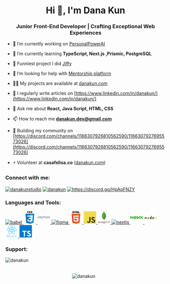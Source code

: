 <h1 align="center">Hi 👋, I'm Dana Kun</h1>
<h3 align="center">Junior Front-End Developer | Crafting Exceptional Web Experiences</h3>

- 🔭 I’m currently working on [PersonalPowerAI](https://github.com/bcatone/PersonalPowerAI)

- 🌱 I’m currently learning **TypeScript, Next.js ,Prismic, PostgreSQL**

- 👯 Funniest project I did [Jiffy](https://github.com/danakun/jiffy-api)

- 🤝 I’m looking for help with [Mentorship platform](https://github.com/bcatone/PersonalPowerAI)

- 👨‍💻 My projects are available at [danakun.com](https://danakun.github.io/portfolio/)

- 📝 I regularly write articles on [https://www.linkedin.com/in/danakun/](https://www.linkedin.com/in/danakun/)

- 💬 Ask me about **React, Java Script, HTML, CSS**

- 📫 How to reach me **danakun.dev@gmail.com**

- 📄 Building my community on [https://discord.com/channels/1166307926810562590/1166307927695573026](https://discord.com/channels/1166307926810562590/1166307927695573026)

- ⚡ Volunteer at **casafelisa.co** ([danakun.com](https://www.casafelisa.co/))

<h3 align="left">Connect with me:</h3>
<p align="left">
<a href="https://twitter.com/danakunstudio" target="blank"><img align="center" src="https://raw.githubusercontent.com/rahuldkjain/github-profile-readme-generator/master/src/images/icons/Social/twitter.svg" alt="danakunstudio" height="30" width="40" /></a>
<a href="https://linkedin.com/in/danakun" target="blank"><img align="center" src="https://raw.githubusercontent.com/rahuldkjain/github-profile-readme-generator/master/src/images/icons/Social/linked-in-alt.svg" alt="danakun" height="30" width="40" /></a>
<a href="https://discord.gg/VVtRVZmc" target="blank"><img align="center" src="https://raw.githubusercontent.com/rahuldkjain/github-profile-readme-generator/master/src/images/icons/Social/discord.svg" alt="https://discord.gg/HpApFNZY" height="30" width="40" /></a>
</p>

<h3 align="left">Languages and Tools:</h3>
<p align="left"> <a href="https://babeljs.io/" target="_blank" rel="noreferrer"> <img src="https://www.vectorlogo.zone/logos/babeljs/babeljs-icon.svg" alt="babel" width="40" height="40"/> </a> <a href="https://www.w3schools.com/css/" target="_blank" rel="noreferrer"> <img src="https://raw.githubusercontent.com/devicons/devicon/master/icons/css3/css3-original-wordmark.svg" alt="css3" width="40" height="40"/> </a> <a href="https://expressjs.com" target="_blank" rel="noreferrer"> <img src="https://raw.githubusercontent.com/devicons/devicon/master/icons/express/express-original-wordmark.svg" alt="express" width="40" height="40"/> </a> <a href="https://www.figma.com/" target="_blank" rel="noreferrer"> <img src="https://www.vectorlogo.zone/logos/figma/figma-icon.svg" alt="figma" width="40" height="40"/> </a> <a href="https://www.w3.org/html/" target="_blank" rel="noreferrer"> <img src="https://raw.githubusercontent.com/devicons/devicon/master/icons/html5/html5-original-wordmark.svg" alt="html5" width="40" height="40"/> </a> <a href="https://developer.mozilla.org/en-US/docs/Web/JavaScript" target="_blank" rel="noreferrer"> <img src="https://raw.githubusercontent.com/devicons/devicon/master/icons/javascript/javascript-original.svg" alt="javascript" width="40" height="40"/> </a> <a href="https://www.mongodb.com/" target="_blank" rel="noreferrer"> <img src="https://raw.githubusercontent.com/devicons/devicon/master/icons/mongodb/mongodb-original-wordmark.svg" alt="mongodb" width="40" height="40"/> </a> <a href="https://nextjs.org/" target="_blank" rel="noreferrer"> <img src="https://cdn.worldvectorlogo.com/logos/nextjs-2.svg" alt="nextjs" width="40" height="40"/> </a> <a href="https://www.nginx.com" target="_blank" rel="noreferrer"> <img src="https://raw.githubusercontent.com/devicons/devicon/master/icons/nginx/nginx-original.svg" alt="nginx" width="40" height="40"/> </a> <a href="https://nodejs.org" target="_blank" rel="noreferrer"> <img src="https://raw.githubusercontent.com/devicons/devicon/master/icons/nodejs/nodejs-original-wordmark.svg" alt="nodejs" width="40" height="40"/> </a> <a href="https://reactjs.org/" target="_blank" rel="noreferrer"> <img src="https://raw.githubusercontent.com/devicons/devicon/master/icons/react/react-original-wordmark.svg" alt="react" width="40" height="40"/> </a> <a href="https://www.typescriptlang.org/" target="_blank" rel="noreferrer"> <img src="https://raw.githubusercontent.com/devicons/devicon/master/icons/typescript/typescript-original.svg" alt="typescript" width="40" height="40"/> </a> </p>

<h3 align="left">Support:</h3>
<p><a href="https://www.buymeacoffee.com/danakun"> <img align="left" src="https://cdn.buymeacoffee.com/buttons/v2/default-yellow.png" height="50" width="210" alt="danakun" /></a></p><br><br>

<p><img align="center" src="https://github-readme-stats.vercel.app/api/top-langs?username=danakun&show_icons=true&locale=en&layout=compact" alt="danakun" /></p>
